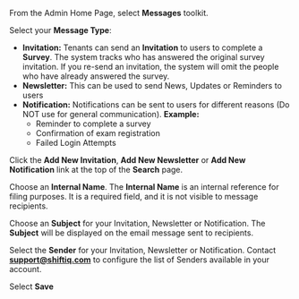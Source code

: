 From the Admin Home Page, select **Messages** toolkit.

Select your **Message Type**:

* **Invitation:** Tenants can send an **Invitation** to users to complete a **Survey**. The system tracks who has answered the original survey invitation.  If you re-send an invitation, the system will omit the people who have already answered the survey.
* **Newsletter:**  This can be used to send News, Updates or Reminders to users
* **Notification:** Notifications can be sent to users for different reasons (Do NOT use for general communication). 
   **Example:**
   - Reminder to complete a survey
   - Confirmation of exam registration
   - Failed Login Attempts

Click the **Add New Invitation**, **Add New Newsletter** or **Add New Notification** link at the top of the **Search** page.

Choose an **Internal Name**.  The **Internal Name** is an internal reference for filing purposes. It is a required field, and it is not visible to message recipients.

Choose an **Subject** for your Invitation, Newsletter or Notification. The **Subject** will be displayed on the email message sent to recipients.

Select the **Sender** for your Invitation, Newsletter or Notification. Contact [**support@shiftiq.com**](mailto:support@shiftiq.com) to configure the list of Senders available in your account.

Select **Save**